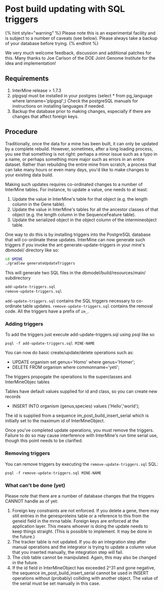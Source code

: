 # Post build updating with SQL triggers

{% hint style="warning" %}
Please note this is an experimental facility and is subject to a number of caveats \(see below\). Please always take a backup of your database before trying.
{% endhint %}

We very much welcome feedback, discussion and additional patches for this. Many thanks to Joe Carlson of the DOE Joint Genome Institute for the idea and implementation!

## Requirements

1. InterMine release &gt; 1.7.3
2. plpgsql must be installed in your postgres \(select \* from pg\_language where lanname=\'plpgsql\';\) Check the postgreSQL manuals for instructions on installing languages if needed.
3. Backup the database prior to making changes, especially if there are changes that affect foreign keys.

## Procedure

Traditionally, once the data for a mine has been built, it can only be updated by a complete rebuild. However, sometimes, after a long loading process, you see that something is not right: perhaps a minor issue such as a typo in a name, or perhaps something more major such as errors in an entire dataset. Rather than rebuilding the entire mine from scratch, a process that can take many hours or even many days, you'd like to make changes to your existing data build.

Making such updates requires co-ordinated changes to a number of InterMine tables. For instance, to update a value, one needs to at least:

1. Update the value in InterMine's table for that object \(e.g. the length column in the Gene table\).
2. Update the value in InterMine's tables for all the ancestor classes of that object \(e.g. the length column in the SequenceFeature table\).
3. Update the serialized object in the object column of the intermineobject table.

One way to do this is by installing triggers into the PostgreSQL database that will co-ordinate these updates. InterMine can now generate such triggers if you invoke the ant generate-update-triggers in your mine's dbmodel/ directory like so:

```bash
cd $MINE
./gradlew generateUpdateTriggers
```

This will generate two SQL files in the dbmodel/build/resources/main/ subdirectory

```bash
add-update-triggers.sql
remove-update-triggers.sql
```

`add-update-triggers.sql` contains the SQL triggers necessary to co-ordinate table updates. `remove-update-triggers.sql` contains the removal code. All the triggers have a prefix of `im_`.

### Adding triggers

To add the triggers just execute add-update-triggers.sql using psql like so

```text
psql -f add-update-triggers.sql MINE-NAME
```

You can now do basic create/update/delete operations such as:

* UPDATE organism set genus='Homo' where genus='Homer';
* DELETE FROM organism where commonname='yeti';

The triggers propogate the operations to the superclasses and InterMineObjec tables

Tables have default values supplied for id and class, so you can create new records

* INSERT INTO organism \(genus,species\) values \('Hello','world'\);

The id is supplied from a sequence im\_post\_build\_insert\_serial which is initially set to the maximum id of InterMineObject.

Once you've completed update operations, you must remove the triggers. Failure to do so may cause interference with InterMine's run time serial use, though this point needs to be clarified.

### Removing triggers

You can remove triggers by executing the `remove-update-triggers.sql` SQL:

```text
psql -f remove-update-triggers.sql MINE-NAME
```

### What can't be done \(yet\)

Please note that there are a number of database changes that the triggers CANNOT handle as of yet:

1. Foreign key constraints are not enforced. If you delete a gene, there may still entries in the genesproteins table or a reference to this from the geneid field in the mrna table. Foreign keys are enforced at the application layer. This means whoever is doing the update needs to keep things straight. \(This is possible to implement. It may be done in the future.\)
2. The tracker table is not updated. If you do an integration step after manual operations and the integrator is trying to update a column value that you inserted manually, the integration step will fail.
3. The clob table cannot be manipulated. Again, this may also be changed in the future.
4. If the id field in InterMineObject has exceeded 2^31 and gone negative, the sequence im\_post\_build\_insert\_serial cannot be used in INSERT operations without \(probably\) colliding with another object. The value of the serial must be set manually in this case.


